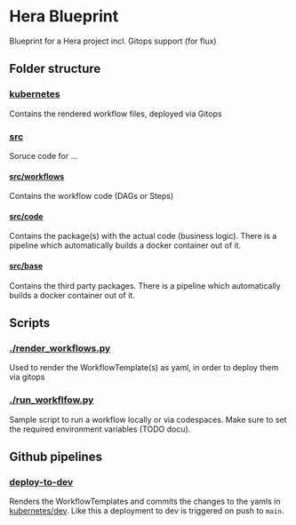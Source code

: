 # Hera Blueprint 

Blueprint for a Hera project incl. Gitops support (for flux)

## Folder structure
### [kubernetes](kubernetes)
Contains the rendered workflow files, deployed via Gitops 

### [src](src)
Soruce code for ...

#### [src/workflows](workflows)
Contains the workflow code (DAGs or Steps)

#### [src/code](code)
Contains the package(s) with the actual code (business logic).
There is a pipeline which automatically builds a docker container out of it.

#### [src/base](base)
Contains the third party packages.
There is a pipeline which automatically builds a docker container out of it.

## Scripts
### [./render_workflows.py](./render_workflows.py)
Used to render the WorkflowTemplate(s) as yaml, in order to deploy them via gitops

### [./run_workflfow.py](./run_workflfow.py)
Sample script to run a workflow locally or via codespaces. 
Make sure to set the required environment variables (TODO docu).

## Github pipelines 
### [deploy-to-dev](.github/workflows/deploy-to-dev.yaml)
Renders the WorkflowTemplates and commits the changes to the yamls in [kubernetes/dev](kubernetes/dev).
Like this a deployment to dev is triggered on push to `main`.